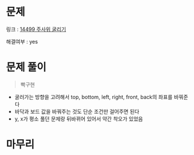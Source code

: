 # 문제
링크 : [14499 주사위 굴리기](https://www.acmicpc.net/problem/14499)

해결여부 : yes

# 문제 풀이
> 빡구현
- 굴러가는 방향을 고려해서 top, bottom, left, right, front, back의 좌표를 바꿔준다
- 바닥과 보드 값을 바꿔주는 것도 단순 조건만 걸어주면 된다
- y, x가 평소 풀던 문제랑 뒤바뀌어 있어서 약간 착오가 있었음

# 마무리